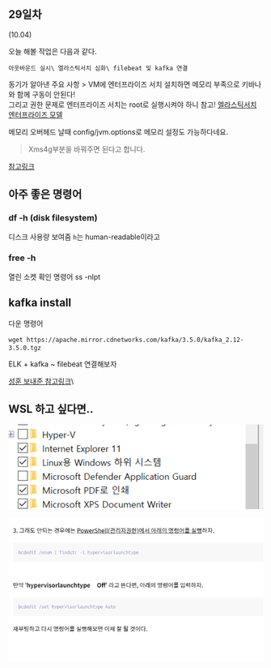 ## 29일차
(10.04)

오늘 해볼 작업은 다음과 같다.

`아웃바운드 실시\
엘라스틱서치 심화\
filebeat 및 kafka 연결`

동기가 알아낸 주요 사항 > VM에 엔터프라이즈 서치 설치하면 메모리 부족으로 키바나와 함께 구동이 안된다!\
그리고 권한 문제로 엔터프라이즈 서치는 root로 실행시켜야 하니 참고!
[엘라스틱서치 엔터프라이즈 모델](https://glimmer-hornet-7dd.notion.site/enterprise-search-66109373129b481397c3911a1c4b8a2b)

메모리 오버헤드 날때 config/jvm.options로 메모리 설정도 가능하다네요.

> Xms4g부분을 바꿔주면 된다고 합니다.

[참고링크](https://ashespia.tistory.com/36)

## 아주 좋은 명령어

### df -h (disk filesystem)
디스크 사용량 보여줌 `h`는 human-readable이라고

### free -h

열린 소켓 확인 명령어 ss -nlpt 


## kafka install
다운 명령어

    wget https://apache.mirror.cdnetworks.com/kafka/3.5.0/kafka_2.12-3.5.0.tgz

ELK + kafka ~ filebeat 연결해보자

[성훈 보내준 참고링크](https://feellikeghandi.tistory.com/44)\

## WSL 하고 싶다면..
![img.png](img.png)

![img_1.png](img_1.png)
